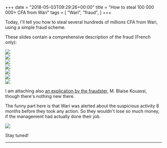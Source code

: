 +++
date = "2018-05-03T09:29:26+00:00"
title = "How to steal 100 000 000+ CFA from Wari"
tags = [
    "Wari",
    "fraud",
]
+++

Today, I'll tell you how to steal several hundreds of millions CFA from Wari, using a simple fraud scheme.

<!--more-->

These slides contain a comprehensive description of the fraud (French only):

<div class="container" style="width:auto">
  <a target="blank" href="https://res.cloudinary.com/vincentstradic/image/upload/v1524839753/post_15/1_pic.jpg">
    <img src="https://res.cloudinary.com/vincentstradic/image/upload/v1524839753/post_15/1_pic.jpg" style="max-width:100%">
  </a>
</div>
<div class="container" style="width:auto">
  <a target="blank" href="https://res.cloudinary.com/vincentstradic/image/upload/v1524839753/post_15/2_pic.jpg">
    <img src="https://res.cloudinary.com/vincentstradic/image/upload/v1524839753/post_15/2_pic.jpg" style="max-width:100%">
  </a>
</div>
<div class="container" style="width:auto">
  <a target="blank" href="https://res.cloudinary.com/vincentstradic/image/upload/v1524839753/post_15/3_pic.jpg">
    <img src="https://res.cloudinary.com/vincentstradic/image/upload/v1524839753/post_15/3_pic.jpg" style="max-width:100%">
  </a>
</div>
<div class="container" style="width:auto">
  <a target="blank" href="https://res.cloudinary.com/vincentstradic/image/upload/v1524839753/post_15/4_pic.jpg">
    <img src="https://res.cloudinary.com/vincentstradic/image/upload/v1524839753/post_15/4_pic.jpg" style="max-width:100%">
  </a>
</div>
<div class="container" style="width:auto">
  <a target="blank" href="https://res.cloudinary.com/vincentstradic/image/upload/v1524839753/post_15/5_pic.jpg">
    <img src="https://res.cloudinary.com/vincentstradic/image/upload/v1524839753/post_15/5_pic.jpg" style="max-width:100%">
  </a>
</div>
<div class="container" style="width:auto">
  <a target="blank" href="https://res.cloudinary.com/vincentstradic/image/upload/v1524839753/post_15/6_pic.jpg">
    <img src="https://res.cloudinary.com/vincentstradic/image/upload/v1524839753/post_15/6_pic.jpg" style="max-width:100%">
  </a>
</div>
<div class="container" style="width:auto">
  <a target="blank" href="https://res.cloudinary.com/vincentstradic/image/upload/v1524839753/post_15/7_pic.jpg">
    <img src="https://res.cloudinary.com/vincentstradic/image/upload/v1524839753/post_15/7_pic.jpg" style="max-width:100%">
  </a>
</div>

I am attaching also [an explication by the fraudster](https://res.cloudinary.com/vincentstradic/image/upload/v1524840058/post_15/doc1.pdf), M. Blaise Kouassi, though there's nothing new there.

The funny part here is that Wari was alerted about the suspicious activity 8 months before they took any action. So they wouldn't lose so much money, if the management had actually done their job.
<div class="container" style="width:auto">
  <a target="blank" href="https://res.cloudinary.com/vincentstradic/image/upload/v1524839753/post_15/8_pic.jpg">
    <img src="https://res.cloudinary.com/vincentstradic/image/upload/v1524839753/post_15/8_pic.jpg" style="max-width:100%">
  </a>
</div>

Stay tuned!

<hr>
